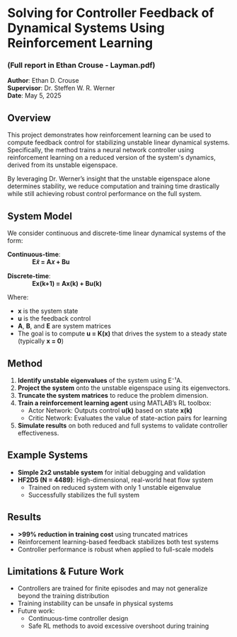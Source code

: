 # Solving for Controller Feedback of Dynamical Systems Using Reinforcement Learning 
### (Full report in Ethan Crouse - Layman.pdf)
**Author**: Ethan D. Crouse  
**Supervisor**: Dr. Steffen W. R. Werner  
**Date**: May 5, 2025  

## Overview

This project demonstrates how reinforcement learning can be used to compute feedback control for stabilizing unstable linear dynamical systems. Specifically, the method trains a neural network controller using reinforcement learning on a reduced version of the system's dynamics, derived from its unstable eigenspace.

By leveraging Dr. Werner’s insight that the unstable eigenspace alone determines stability, we reduce computation and training time drastically while still achieving robust control performance on the full system.

## System Model

We consider continuous and discrete-time linear dynamical systems of the form:

**Continuous-time**:  
    **E𝑥̇ = A𝑥 + Bu**

**Discrete-time**:  
    **Ex(k+1) = Ax(k) + Bu(k)**

Where:
- **x** is the system state  
- **u** is the feedback control  
- **A**, **B**, and **E** are system matrices  
- The goal is to compute **u = K(x)** that drives the system to a steady state (typically **x = 0**)  

## Method

1. **Identify unstable eigenvalues** of the system using E⁻¹A.
2. **Project the system** onto the unstable eigenspace using its eigenvectors.
3. **Truncate the system matrices** to reduce the problem dimension.
4. **Train a reinforcement learning agent** using MATLAB’s RL toolbox:
   - Actor Network: Outputs control **u(k)** based on state **x(k)**
   - Critic Network: Evaluates the value of state-action pairs for learning
5. **Simulate results** on both reduced and full systems to validate controller effectiveness.

## Example Systems

- **Simple 2x2 unstable system** for initial debugging and validation
- **HF2D5 (N = 4489)**: High-dimensional, real-world heat flow system  
  - Trained on reduced system with only 1 unstable eigenvalue
  - Successfully stabilizes the full system

## Results

- **>99% reduction in training cost** using truncated matrices
- Reinforcement learning-based feedback stabilizes both test systems
- Controller performance is robust when applied to full-scale models

## Limitations & Future Work

- Controllers are trained for finite episodes and may not generalize beyond the training distribution
- Training instability can be unsafe in physical systems
- Future work:  
  - Continuous-time controller design  
  - Safe RL methods to avoid excessive overshoot during training  

